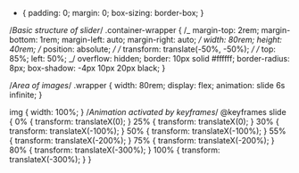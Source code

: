 - {
  padding: 0;
  margin: 0;
  box-sizing: border-box;
  }

/_Basic structure of slider_/
.container-wrapper {
/_ margin-top: 2rem;
margin-bottom: 1rem;
margin-left: auto;
margin-right: auto; _/
width: 80rem;
height: 40rem;
/_ position: absolute; _/
/_ transform: translate(-50%, -50%); _/
/_ top: 85%;
left: 50%; _/
overflow: hidden;
border: 10px solid #ffffff;
border-radius: 8px;
box-shadow: -4px 10px 20px black;
}

/_Area of images_/
.wrapper {
width: 80rem;
display: flex;
animation: slide 6s infinite;
}

img {
width: 100%;
}
/_Animation activated by keyframes_/
@keyframes slide {
0% {
transform: translateX(0);
}
25% {
transform: translateX(0);
}
30% {
transform: translateX(-100%);
}
50% {
transform: translateX(-100%);
}
55% {
transform: translateX(-200%);
}
75% {
transform: translateX(-200%);
}
80% {
transform: translateX(-300%);
}
100% {
transform: translateX(-300%);
}
}
